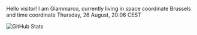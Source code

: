 Hello visitor! I am Giammarco, currently living in space coordinate Brussels and time coordinate Thursday, 26 August, 20:06 CEST

![GitHub Stats](https://github-readme-stats.vercel.app/api?username=grcasanova)
